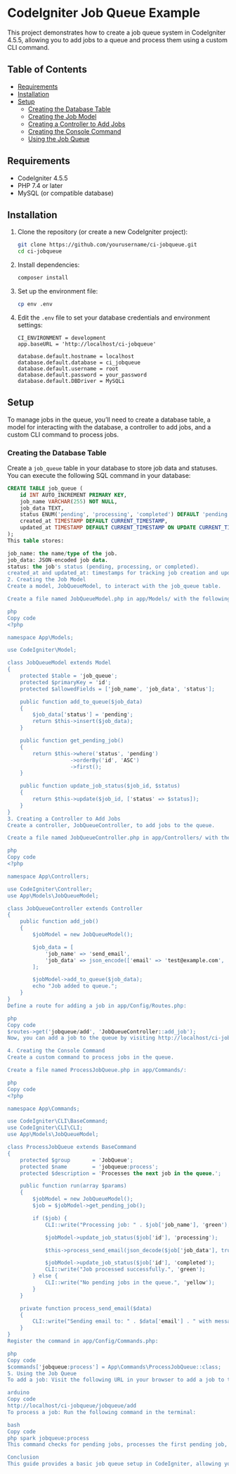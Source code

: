 # CodeIgniter Job Queue Example

This project demonstrates how to create a job queue system in CodeIgniter 4.5.5, allowing you to add jobs to a queue and process them using a custom CLI command.

## Table of Contents
- [Requirements](#requirements)
- [Installation](#installation)
- [Setup](#setup)
  - [Creating the Database Table](#creating-the-database-table)
  - [Creating the Job Model](#creating-the-job-model)
  - [Creating a Controller to Add Jobs](#creating-a-controller-to-add-jobs)
  - [Creating the Console Command](#creating-the-console-command)
  - [Using the Job Queue](#using-the-job-queue)

## Requirements
- CodeIgniter 4.5.5
- PHP 7.4 or later
- MySQL (or compatible database)

## Installation
1. Clone the repository (or create a new CodeIgniter project):

    ```bash
    git clone https://github.com/yourusername/ci-jobqueue.git
    cd ci-jobqueue
    ```

2. Install dependencies:

    ```bash
    composer install
    ```

3. Set up the environment file:

    ```bash
    cp env .env
    ```

4. Edit the `.env` file to set your database credentials and environment settings:

    ```
    CI_ENVIRONMENT = development
    app.baseURL = 'http://localhost/ci-jobqueue'

    database.default.hostname = localhost
    database.default.database = ci_jobqueue
    database.default.username = root
    database.default.password = your_password
    database.default.DBDriver = MySQLi
    ```

## Setup
To manage jobs in the queue, you’ll need to create a database table, a model for interacting with the database, a controller to add jobs, and a custom CLI command to process jobs.

### Creating the Database Table
Create a `job_queue` table in your database to store job data and statuses. You can execute the following SQL command in your database:

```sql
CREATE TABLE job_queue (
    id INT AUTO_INCREMENT PRIMARY KEY,
    job_name VARCHAR(255) NOT NULL,
    job_data TEXT,
    status ENUM('pending', 'processing', 'completed') DEFAULT 'pending',
    created_at TIMESTAMP DEFAULT CURRENT_TIMESTAMP,
    updated_at TIMESTAMP DEFAULT CURRENT_TIMESTAMP ON UPDATE CURRENT_TIMESTAMP
);
This table stores:

job_name: the name/type of the job.
job_data: JSON-encoded job data.
status: the job's status (pending, processing, or completed).
created_at and updated_at: timestamps for tracking job creation and updates.
2. Creating the Job Model
Create a model, JobQueueModel, to interact with the job_queue table.

Create a file named JobQueueModel.php in app/Models/ with the following content:

php
Copy code
<?php

namespace App\Models;

use CodeIgniter\Model;

class JobQueueModel extends Model
{
    protected $table = 'job_queue';
    protected $primaryKey = 'id';
    protected $allowedFields = ['job_name', 'job_data', 'status'];

    public function add_to_queue($job_data)
    {
        $job_data['status'] = 'pending';
        return $this->insert($job_data);
    }

    public function get_pending_job()
    {
        return $this->where('status', 'pending')
                    ->orderBy('id', 'ASC')
                    ->first();
    }

    public function update_job_status($job_id, $status)
    {
        return $this->update($job_id, ['status' => $status]);
    }
}
3. Creating a Controller to Add Jobs
Create a controller, JobQueueController, to add jobs to the queue.

Create a file named JobQueueController.php in app/Controllers/ with the following content:

php
Copy code
<?php

namespace App\Controllers;

use CodeIgniter\Controller;
use App\Models\JobQueueModel;

class JobQueueController extends Controller
{
    public function add_job()
    {
        $jobModel = new JobQueueModel();

        $job_data = [
            'job_name' => 'send_email',
            'job_data' => json_encode(['email' => 'test@example.com', 'message' => 'Welcome to our service!'])
        ];

        $jobModel->add_to_queue($job_data);
        echo "Job added to queue.";
    }
}
Define a route for adding a job in app/Config/Routes.php:

php
Copy code
$routes->get('jobqueue/add', 'JobQueueController::add_job');
Now, you can add a job to the queue by visiting http://localhost/ci-jobqueue/jobqueue/add.

4. Creating the Console Command
Create a custom command to process jobs in the queue.

Create a file named ProcessJobQueue.php in app/Commands/:

php
Copy code
<?php

namespace App\Commands;

use CodeIgniter\CLI\BaseCommand;
use CodeIgniter\CLI\CLI;
use App\Models\JobQueueModel;

class ProcessJobQueue extends BaseCommand
{
    protected $group       = 'JobQueue';
    protected $name        = 'jobqueue:process';
    protected $description = 'Processes the next job in the queue.';

    public function run(array $params)
    {
        $jobModel = new JobQueueModel();
        $job = $jobModel->get_pending_job();

        if ($job) {
            CLI::write("Processing job: " . $job['job_name'], 'green');

            $jobModel->update_job_status($job['id'], 'processing');

            $this->process_send_email(json_decode($job['job_data'], true));

            $jobModel->update_job_status($job['id'], 'completed');
            CLI::write("Job processed successfully.", 'green');
        } else {
            CLI::write("No pending jobs in the queue.", 'yellow');
        }
    }

    private function process_send_email($data)
    {
        CLI::write("Sending email to: " . $data['email'] . " with message: " . $data['message']);
    }
}
Register the command in app/Config/Commands.php:

php
Copy code
$commands['jobqueue:process'] = App\Commands\ProcessJobQueue::class;
5. Using the Job Queue
To add a job: Visit the following URL in your browser to add a job to the queue:

arduino
Copy code
http://localhost/ci-jobqueue/jobqueue/add
To process a job: Run the following command in the terminal:

bash
Copy code
php spark jobqueue:process
This command checks for pending jobs, processes the first pending job, and updates the job’s status to completed.

Conclusion
This guide provides a basic job queue setup in CodeIgniter, allowing you to queue and process jobs via the command line. You can expand this system to handle different job types and more complex workflows.







